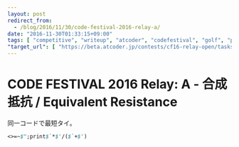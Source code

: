 ```yaml
---
layout: post
redirect_from:
  - /blog/2016/11/30/code-festival-2016-relay-a/
date: "2016-11-30T01:33:15+09:00"
tags: [ "competitive", "writeup", "atcoder", "codefestival", "golf", "perl" ]
"target_url": [ "https://beta.atcoder.jp/contests/cf16-relay-open/tasks/relay_a" ]
---
```


# CODE FESTIVAL 2016 Relay: A - 合成抵抗 / Equivalent Resistance

同一コードで最短タイ。

``` perl
<>=~$";print$`*$'/($`+$')
```
